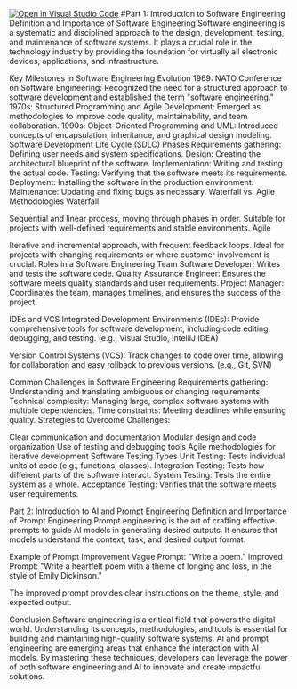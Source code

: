 [![Open in Visual Studio Code](https://classroom.github.com/assets/open-in-vscode-2e0aaae1b6195c2367325f4f02e2d04e9abb55f0b24a779b69b11b9e10269abc.svg)](https://classroom.github.com/online_ide?assignment_repo_id=16977858&assignment_repo_type=AssignmentRepo)
#Part 1: Introduction to Software Engineering
Definition and Importance of Software Engineering
Software engineering is a systematic and disciplined approach to the design, development, testing, and maintenance of software systems. It plays a crucial role in the technology industry by providing the foundation for virtually all electronic devices, applications, and infrastructure.

Key Milestones in Software Engineering Evolution
1969: NATO Conference on Software Engineering: Recognized the need for a structured approach to software development and established the term "software engineering."
1970s: Structured Programming and Agile Development: Emerged as methodologies to improve code quality, maintainability, and team collaboration.
1990s: Object-Oriented Programming and UML: Introduced concepts of encapsulation, inheritance, and graphical design modeling.
Software Development Life Cycle (SDLC) Phases
Requirements gathering: Defining user needs and system specifications.
Design: Creating the architectural blueprint of the software.
Implementation: Writing and testing the actual code.
Testing: Verifying that the software meets its requirements.
Deployment: Installing the software in the production environment.
Maintenance: Updating and fixing bugs as necessary.
Waterfall vs. Agile Methodologies
Waterfall

Sequential and linear process, moving through phases in order.
Suitable for projects with well-defined requirements and stable environments.
Agile

Iterative and incremental approach, with frequent feedback loops.
Ideal for projects with changing requirements or where customer involvement is crucial.
Roles in a Software Engineering Team
Software Developer: Writes and tests the software code. Quality Assurance Engineer: Ensures the software meets quality standards and user requirements. Project Manager: Coordinates the team, manages timelines, and ensures the success of the project.

IDEs and VCS
Integrated Development Environments (IDEs): Provide comprehensive tools for software development, including code editing, debugging, and testing. (e.g., Visual Studio, IntelliJ IDEA)

Version Control Systems (VCS): Track changes to code over time, allowing for collaboration and easy rollback to previous versions. (e.g., Git, SVN)

Common Challenges in Software Engineering
Requirements gathering: Understanding and translating ambiguous or changing requirements.
Technical complexity: Managing large, complex software systems with multiple dependencies.
Time constraints: Meeting deadlines while ensuring quality.
Strategies to Overcome Challenges:

Clear communication and documentation
Modular design and code organization
Use of testing and debugging tools
Agile methodologies for iterative development
Software Testing Types
Unit Testing: Tests individual units of code (e.g., functions, classes). Integration Testing: Tests how different parts of the software interact. System Testing: Tests the entire system as a whole. Acceptance Testing: Verifies that the software meets user requirements.

Part 2: Introduction to AI and Prompt Engineering
Definition and Importance of Prompt Engineering
Prompt engineering is the art of crafting effective prompts to guide AI models in generating desired outputs. It ensures that models understand the context, task, and desired output format.

Example of Prompt Improvement
Vague Prompt: "Write a poem." Improved Prompt: "Write a heartfelt poem with a theme of longing and loss, in the style of Emily Dickinson."

The improved prompt provides clear instructions on the theme, style, and expected output.

Conclusion
Software engineering is a critical field that powers the digital world. Understanding its concepts, methodologies, and tools is essential for building and maintaining high-quality software systems. AI and prompt engineering are emerging areas that enhance the interaction with AI models. By mastering these techniques, developers can leverage the power of both software engineering and AI to innovate and create impactful solutions.

